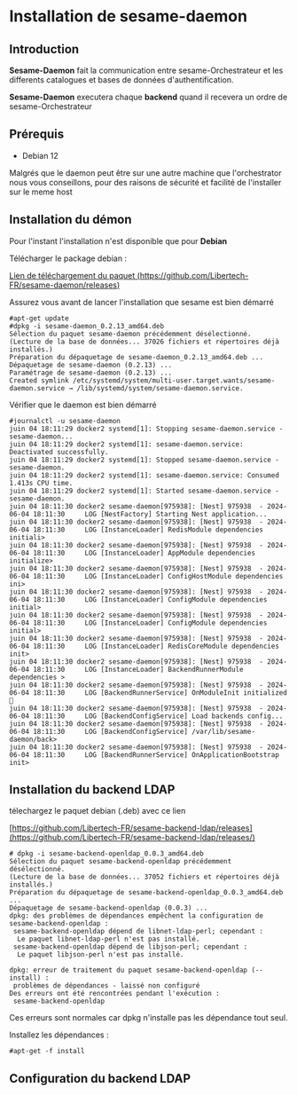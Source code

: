 # Installation de sesame-daemon

## Introduction 

**Sesame-Daemon** fait la communication entre sesame-Orchestrateur et les differents catalogues et bases de données d'authentification. 

**Sesame-Daemon** executera chaque **backend** quand il recevera un ordre de sesame-Orchestrateur

## Prérequis 
* Debian 12 

Malgrés que le daemon peut être sur une autre machine que l'orchestrator nous vous conseillons, pour des raisons de sécurité et facilité de l'installer sur le meme host

## Installation du démon 

Pour l'instant l'installation n'est disponible que pour **Debian** 

Télécharger le package debian : 

[Lien de téléchargement du paquet (https://github.com/Libertech-FR/sesame-daemon/releases)](https://github.com/Libertech-FR/sesame-daemon/releases/)

Assurez vous avant de lancer l'installation que sesame est bien démarré

```
#apt-get update 
#dpkg -i sesame-daemon_0.2.13_amd64.deb 
Sélection du paquet sesame-daemon précédemment désélectionné.
(Lecture de la base de données... 37026 fichiers et répertoires déjà installés.)
Préparation du dépaquetage de sesame-daemon_0.2.13_amd64.deb ...
Dépaquetage de sesame-daemon (0.2.13) ...
Paramétrage de sesame-daemon (0.2.13) ...
Created symlink /etc/systemd/system/multi-user.target.wants/sesame-daemon.service → /lib/systemd/system/sesame-daemon.service.
```

Vérifier que le daemon est bien démarré

```
#journalctl -u sesame-daemon
juin 04 18:11:29 docker2 systemd[1]: Stopping sesame-daemon.service - sesame-daemon...
juin 04 18:11:29 docker2 systemd[1]: sesame-daemon.service: Deactivated successfully.
juin 04 18:11:29 docker2 systemd[1]: Stopped sesame-daemon.service - sesame-daemon.
juin 04 18:11:29 docker2 systemd[1]: sesame-daemon.service: Consumed 1.413s CPU time.
juin 04 18:11:29 docker2 systemd[1]: Started sesame-daemon.service - sesame-daemon.
juin 04 18:11:30 docker2 sesame-daemon[975938]: [Nest] 975938  - 2024-06-04 18:11:30     LOG [NestFactory] Starting Nest application...
juin 04 18:11:30 docker2 sesame-daemon[975938]: [Nest] 975938  - 2024-06-04 18:11:30     LOG [InstanceLoader] RedisModule dependencies initiali>
juin 04 18:11:30 docker2 sesame-daemon[975938]: [Nest] 975938  - 2024-06-04 18:11:30     LOG [InstanceLoader] AppModule dependencies initialize>
juin 04 18:11:30 docker2 sesame-daemon[975938]: [Nest] 975938  - 2024-06-04 18:11:30     LOG [InstanceLoader] ConfigHostModule dependencies ini>
juin 04 18:11:30 docker2 sesame-daemon[975938]: [Nest] 975938  - 2024-06-04 18:11:30     LOG [InstanceLoader] ConfigModule dependencies initial>
juin 04 18:11:30 docker2 sesame-daemon[975938]: [Nest] 975938  - 2024-06-04 18:11:30     LOG [InstanceLoader] ConfigModule dependencies initial>
juin 04 18:11:30 docker2 sesame-daemon[975938]: [Nest] 975938  - 2024-06-04 18:11:30     LOG [InstanceLoader] RedisCoreModule dependencies init>
juin 04 18:11:30 docker2 sesame-daemon[975938]: [Nest] 975938  - 2024-06-04 18:11:30     LOG [InstanceLoader] BackendRunnerModule dependencies >
juin 04 18:11:30 docker2 sesame-daemon[975938]: [Nest] 975938  - 2024-06-04 18:11:30     LOG [BackendRunnerService] OnModuleInit initialized 🔴
juin 04 18:11:30 docker2 sesame-daemon[975938]: [Nest] 975938  - 2024-06-04 18:11:30     LOG [BackendConfigService] Load backends config...
juin 04 18:11:30 docker2 sesame-daemon[975938]: [Nest] 975938  - 2024-06-04 18:11:30     LOG [BackendConfigService] /var/lib/sesame-daemon/back>
juin 04 18:11:30 docker2 sesame-daemon[975938]: [Nest] 975938  - 2024-06-04 18:11:30     LOG [BackendRunnerService] OnApplicationBootstrap init>
```

## Installation du backend LDAP 

télechargez le paquet debian (.deb) avec ce lien 

[https://github.com/Libertech-FR/sesame-backend-ldap/releases](https://github.com/Libertech-FR/sesame-backend-ldap/releases/)

```
# dpkg -i sesame-backend-openldap_0.0.3_amd64.deb 
Sélection du paquet sesame-backend-openldap précédemment désélectionné.
(Lecture de la base de données... 37052 fichiers et répertoires déjà installés.)
Préparation du dépaquetage de sesame-backend-openldap_0.0.3_amd64.deb ...
Dépaquetage de sesame-backend-openldap (0.0.3) ...
dpkg: des problèmes de dépendances empêchent la configuration de sesame-backend-openldap :
 sesame-backend-openldap dépend de libnet-ldap-perl; cependant :
  Le paquet libnet-ldap-perl n'est pas installé.
 sesame-backend-openldap dépend de libjson-perl; cependant :
  Le paquet libjson-perl n'est pas installé.

dpkg: erreur de traitement du paquet sesame-backend-openldap (--install) :
 problèmes de dépendances - laissé non configuré
Des erreurs ont été rencontrées pendant l'exécution :
 sesame-backend-openldap
```
Ces erreurs sont normales car dpkg n'installe pas les dépendance tout seul.

Installez les dépendances : 

```
#apt-get -f install
```

## Configuration du backend LDAP 






